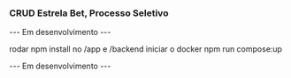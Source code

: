 ### CRUD Estrela Bet, Processo Seletivo

--- Em desenvolvimento ---

rodar npm install no /app e /backend
iniciar o docker
npm run compose:up

--- Em desenvolvimento ---
